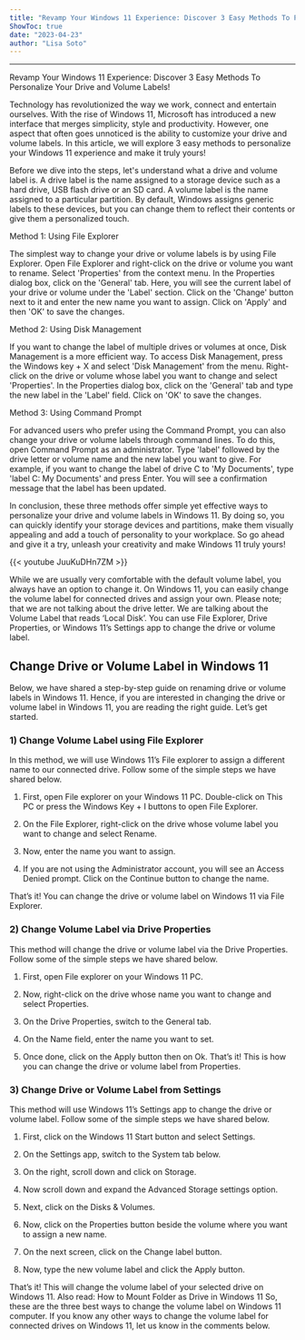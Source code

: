 ```yaml
---
title: "Revamp Your Windows 11 Experience: Discover 3 Easy Methods To Personalize Your Drive and Volume Labels!"
ShowToc: true 
date: "2023-04-23"
author: "Lisa Soto"
---
```

*****
Revamp Your Windows 11 Experience: Discover 3 Easy Methods To Personalize Your Drive and Volume Labels!

Technology has revolutionized the way we work, connect and entertain ourselves. With the rise of Windows 11, Microsoft has introduced a new interface that merges simplicity, style and productivity. However, one aspect that often goes unnoticed is the ability to customize your drive and volume labels. In this article, we will explore 3 easy methods to personalize your Windows 11 experience and make it truly yours!

Before we dive into the steps, let's understand what a drive and volume label is. A drive label is the name assigned to a storage device such as a hard drive, USB flash drive or an SD card. A volume label is the name assigned to a particular partition. By default, Windows assigns generic labels to these devices, but you can change them to reflect their contents or give them a personalized touch.

Method 1: Using File Explorer

The simplest way to change your drive or volume labels is by using File Explorer. Open File Explorer and right-click on the drive or volume you want to rename. Select 'Properties' from the context menu. In the Properties dialog box, click on the 'General' tab. Here, you will see the current label of your drive or volume under the 'Label' section. Click on the 'Change' button next to it and enter the new name you want to assign. Click on 'Apply' and then 'OK' to save the changes.

Method 2: Using Disk Management

If you want to change the label of multiple drives or volumes at once, Disk Management is a more efficient way. To access Disk Management, press the Windows key + X and select 'Disk Management' from the menu. Right-click on the drive or volume whose label you want to change and select 'Properties'. In the Properties dialog box, click on the 'General' tab and type the new label in the 'Label' field. Click on 'OK' to save the changes.

Method 3: Using Command Prompt

For advanced users who prefer using the Command Prompt, you can also change your drive or volume labels through command lines. To do this, open Command Prompt as an administrator. Type 'label' followed by the drive letter or volume name and the new label you want to give. For example, if you want to change the label of drive C to 'My Documents', type 'label C: My Documents' and press Enter. You will see a confirmation message that the label has been updated.

In conclusion, these three methods offer simple yet effective ways to personalize your drive and volume labels in Windows 11. By doing so, you can quickly identify your storage devices and partitions, make them visually appealing and add a touch of personality to your workplace. So go ahead and give it a try, unleash your creativity and make Windows 11 truly yours!

{{< youtube JuuKuDHn7ZM >}} 



While we are usually very comfortable with the default volume label, you always have an option to change it. On Windows 11, you can easily change the volume label for connected drives and assign your own.
Please note; that we are not talking about the drive letter. We are talking about the Volume Label that reads ‘Local Disk’. You can use File Explorer, Drive Properties, or Windows 11’s Settings app to change the drive or volume label.

 
## Change Drive or Volume Label in Windows 11


Below, we have shared a step-by-step guide on renaming drive or volume labels in Windows 11. Hence, if you are interested in changing the drive or volume label in Windows 11, you are reading the right guide. Let’s get started.

 
### 1) Change Volume Label using File Explorer


In this method, we will use Windows 11’s File explorer to assign a different name to our connected drive. Follow some of the simple steps we have shared below.
1. First, open File explorer on your Windows 11 PC. Double-click on This PC or press the Windows Key + I buttons to open File Explorer.
2. On the File Explorer, right-click on the drive whose volume label you want to change and select Rename.

3. Now, enter the name you want to assign.

4. If you are not using the Administrator account, you will see an Access Denied prompt. Click on the Continue button to change the name.

That’s it! You can change the drive or volume label on Windows 11 via File Explorer.

 
### 2) Change Volume Label via Drive Properties


This method will change the drive or volume label via the Drive Properties. Follow some of the simple steps we have shared below.
1. First, open File explorer on your Windows 11 PC.
2. Now, right-click on the drive whose name you want to change and select Properties.

3. On the Drive Properties, switch to the General tab.

4. On the Name field, enter the name you want to set.

5. Once done, click on the Apply button then on Ok.
That’s it! This is how you can change the drive or volume label from Properties.

 
### 3) Change Drive or Volume Label from Settings


This method will use Windows 11’s Settings app to change the drive or volume label. Follow some of the simple steps we have shared below.
1. First, click on the Windows 11 Start button and select Settings.

2. On the Settings app, switch to the System tab below.

3. On the right, scroll down and click on Storage.

4. Now scroll down and expand the Advanced Storage settings option.

5. Next, click on the Disks & Volumes.

6. Now, click on the Properties button beside the volume where you want to assign a new name.

7. On the next screen, click on the Change label button.

8. Now, type the new volume label and click the Apply button.

That’s it! This will change the volume label of your selected drive on Windows 11.
Also read: How to Mount Folder as Drive in Windows 11
So, these are the three best ways to change the volume label on Windows 11 computer. If you know any other ways to change the volume label for connected drives on Windows 11, let us know in the comments below.




